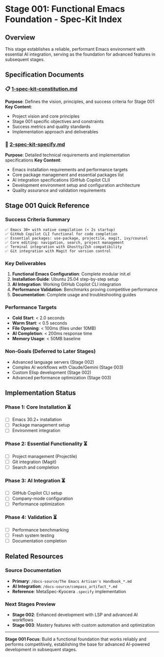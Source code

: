 # Stage 001: Functional Emacs Foundation - Spec-Kit Index

## Overview
This stage establishes a reliable, performant Emacs environment with essential AI integration, serving as the foundation for advanced features in subsequent stages.

## Specification Documents

### 📋 [1-spec-kit-constitution.md](./1-spec-kit-constitution.md)
**Purpose**: Defines the vision, principles, and success criteria for Stage 001
**Key Content**:
- Project vision and core principles
- Stage 001 specific objectives and constraints  
- Success metrics and quality standards
- Implementation approach and deliverables

### 🔧 [2-spec-kit-specify.md](./2-spec-kit-specify.md)
**Purpose**: Detailed technical requirements and implementation specifications
**Key Content**:
- Emacs installation requirements and performance targets
- Core package management and essential packages list
- AI integration specifications (GitHub Copilot CLI)
- Development environment setup and configuration architecture
- Quality assurance and validation requirements

## Stage 001 Quick Reference

### Success Criteria Summary
```
✅ Emacs 30+ with native compilation (< 2s startup)
✅ GitHub Copilot CLI functional for code completion  
✅ Essential packages: use-package, projectile, magit, ivy/counsel
✅ Core editing: navigation, search, project management
✅ Terminal integration with Ghostty/Zsh compatibility
✅ Git integration with Magit for version control
```

### Key Deliverables
1. **Functional Emacs Configuration**: Complete modular init.el
2. **Installation Guide**: Ubuntu 25.04 step-by-step setup
3. **AI Integration**: Working GitHub Copilot CLI integration
4. **Performance Validation**: Benchmarks proving competitive performance
5. **Documentation**: Complete usage and troubleshooting guides

### Performance Targets
- **Cold Start**: < 2.0 seconds
- **Warm Start**: < 0.5 seconds  
- **File Opening**: < 100ms (files under 10MB)
- **AI Completion**: < 200ms response time
- **Memory Usage**: < 50MB baseline

### Non-Goals (Deferred to Later Stages)
- Advanced language servers (Stage 002)
- Complex AI workflows with Claude/Gemini (Stage 003)
- Custom Elisp development (Stage 002)
- Advanced performance optimization (Stage 003)

## Implementation Status

### Phase 1: Core Installation ⏳
- [ ] Emacs 30.2+ installation 
- [ ] Package management setup
- [ ] Environment integration

### Phase 2: Essential Functionality ⏳
- [ ] Project management (Projectile)
- [ ] Git integration (Magit)
- [ ] Search and completion

### Phase 3: AI Integration ⏳  
- [ ] GitHub Copilot CLI setup
- [ ] Company-mode configuration
- [ ] Performance optimization

### Phase 4: Validation ⏳
- [ ] Performance benchmarking
- [ ] Fresh system testing  
- [ ] Documentation completion

## Related Resources

### Source Documentation
- **Primary**: `/docs-source/The Emacs Artisan's Handbook_*.md`
- **AI Integration**: `/docs-source/compass_artifact_*.md`
- **Reference**: MetaSpec-Kyocera `.specify` implementation

### Next Stages Preview
- **Stage 002**: Enhanced development with LSP and advanced AI workflows
- **Stage 003**: Mastery features with custom automation and optimization

---

**Stage 001 Focus**: Build a functional foundation that works reliably and performs competitively, establishing the base for advanced AI-powered development in subsequent stages.